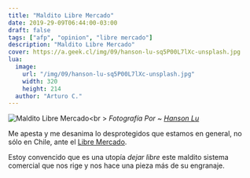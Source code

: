 ```yaml
---
title: "Maldito Libre Mercado"
date: 2019-29-09T06:44:00-03:00
draft: false
tags: ["afp", "opinion", "libre mercado"]
description: "Maldito Libre Mercado"
cover: https://a.geek.cl/img/09/hanson-lu-sq5P00L7lXc-unsplash.jpg
lua:
  image:
    url: "/img/09/hanson-lu-sq5P00L7lXc-unsplash.jpg"
    width: 320
    height: 214
  author: "Arturo C."
---
```

![Maldito Libre Mercado](/img/09/hanson-lu-sq5P00L7lXc-unsplash.jpg#c)<br \>
<cite>Fotografía Por ~ [Hanson Lu](https://unsplash.com/@hansonluu)</cite>

Me apesta y me desanima lo desprotegidos que estamos en general, no sólo en Chile, ante el [Libre Mercado](https://es.wikipedia.org/wiki/Mercado_libre).

Estoy convencido que es una utopía *dejar libre* este maldito sistema comercial que nos rige y nos hace una pieza más de su engranaje.


